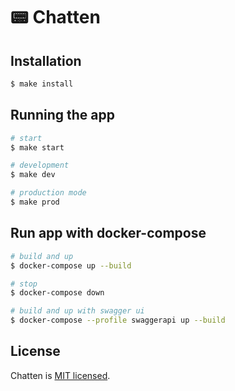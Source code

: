 # 📟 Chatten
## Installation

```bash
$ make install
```

## Running the app

```bash
# start
$ make start

# development
$ make dev

# production mode
$ make prod
```

## Run app with docker-compose

```bash
# build and up
$ docker-compose up --build

# stop
$ docker-compose down

# build and up with swagger ui
$ docker-compose --profile swaggerapi up --build
```

## License

Chatten is [MIT licensed](LICENSE).
